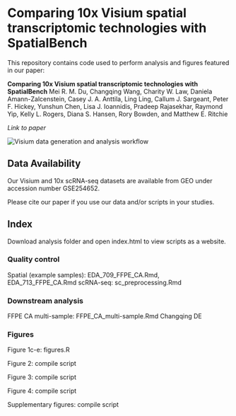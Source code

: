 # Comparing 10x Visium spatial transcriptomic technologies with SpatialBench

This repository contains code used to perform analysis and figures featured in our paper:

**Comparing 10x Visium spatial transcriptomic technologies with SpatialBench** Mei R. M. Du, Changqing Wang, Charity W. Law, Daniela Amann-Zalcenstein, Casey J. A. Anttila, Ling Ling,
Callum J. Sargeant, Peter F. Hickey, Yunshun Chen, Lisa J. Ioannidis, Pradeep Rajasekhar, Raymond Yip, Kelly
L. Rogers, Diana S. Hansen, Rory Bowden, and Matthew E. Ritchie

*Link to paper*

![Visium data generation and analysis workflow](https://github.com/mritchielab/SpatialBench/blob/main/Visium%20workflow.png)



## Data Availability
Our Visium and 10x scRNA-seq datasets are available from GEO under accession number GSE254652.

Please cite our paper if you use our data and/or scripts in your studies.

## Index

Download analysis folder and open index.html to view scripts as a website.

### Quality control

Spatial (example samples): EDA_709_FFPE_CA.Rmd, EDA_713_FFPE_CA.Rmd
scRNA-seq: sc_preprocessing.Rmd

### Downstream analysis

FFPE CA multi-sample: FFPE_CA_multi-sample.Rmd
Changqing DE

### Figures

Figure 1c-e: figures.R

Figure 2: compile script

Figure 3: compile script

Figure 4: compile script

Supplementary figures: compile script
